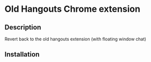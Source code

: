 # Old Hangouts Chrome extension

## Description
Revert back to the old hangouts extension (with floating window chat)

## Installation
